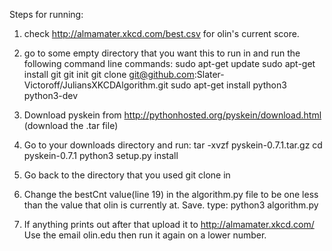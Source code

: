 Steps for running:
1. check http://almamater.xkcd.com/best.csv for olin's current score.
2. go to some empty directory that you want this to run in and run the 
following command line commands:
	sudo apt-get update
	sudo apt-get install git
	git init
	git clone git@github.com:Slater-Victoroff/JuliansXKCDAlgorithm.git
	sudo apt-get install python3 python3-dev

3. Download pyskein from http://pythonhosted.org/pyskein/download.html (download the .tar file)
4. Go to your downloads directory and run:
	tar -xvzf pyskein-0.7.1.tar.gz
	cd pyskein-0.7.1
	python3 setup.py install
5. Go back to the directory that you used git clone in
6. Change the bestCnt value(line 19) in the algorithm.py file to be one less than the value
that olin is currently at. Save.
type:
python3 algorithm.py

7. If anything prints out after that upload it to http://almamater.xkcd.com/
Use the email olin.edu
then run it again on a lower number.